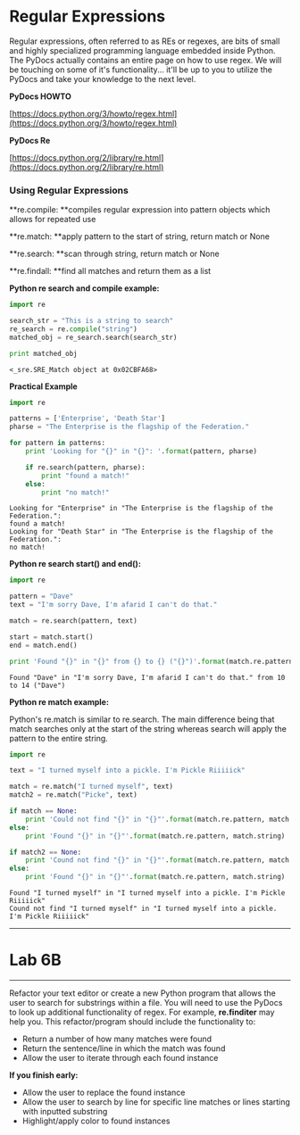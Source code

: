 # Regular Expressions

Regular expressions, often referred to as REs or regexes, are bits of small and highly specialized programming language embedded inside Python. The PyDocs actually contains an entire page on how to use regex. We will be touching on some of it's functionality... it'll be up to you to utilize the PyDocs and take your knowledge to the next level.

**PyDocs HOWTO**

[https://docs.python.org/3/howto/regex.html](https://docs.python.org/3/howto/regex.html)

**PyDocs Re**

[https://docs.python.org/2/library/re.html](https://docs.python.org/2/library/re.html)

### Using Regular Expressions

**re.compile: **compiles regular expression into pattern objects which allows for repeated use

**re.match: **apply pattern to the start of string, return match or None

**re.search: **scan through string, return match or None

**re.findall: **find all matches and return them as a list

**Python re search and compile example:**

```py
import re

search_str = "This is a string to search"
re_search = re.compile("string")
matched_obj = re_search.search(search_str)

print matched_obj
```

```
<_sre.SRE_Match object at 0x02CBFA68>
```

**Practical Example**

```py
import re

patterns = ['Enterprise', 'Death Star']
pharse = "The Enterprise is the flagship of the Federation."

for pattern in patterns:
    print 'Looking for "{}" in "{}": '.format(pattern, pharse)

    if re.search(pattern, pharse):
        print "found a match!"
    else:
        print "no match!"
```

```
Looking for "Enterprise" in "The Enterprise is the flagship of the Federation.":
found a match!
Looking for "Death Star" in "The Enterprise is the flagship of the Federation.":
no match!
```

**Python re search start\(\) and end\(\):**

```py
import re

pattern = "Dave"
text = "I'm sorry Dave, I'm afarid I can't do that."

match = re.search(pattern, text)

start = match.start()
end = match.end()

print 'Found "{}" in "{}" from {} to {} ("{}")'.format(match.re.pattern, match.string, start, end, text[start:end])
```

```
Found "Dave" in "I'm sorry Dave, I'm afarid I can't do that." from 10 to 14 ("Dave")
```

**Python re match example:**

Python's re.match is similar to re.search. The main difference being that match searches only at the start of the string whereas search will apply the pattern to the entire string.

```py
import re

text = "I turned myself into a pickle. I'm Pickle Riiiiick"

match = re.match("I turned myself", text)
match2 = re.match("Picke", text)

if match == None:
    print 'Could not find "{}" in "{}"'.format(match.re.pattern, match.string)
else:
    print 'Found "{}" in "{}"'.format(match.re.pattern, match.string)

if match2 == None:
    print 'Cound not find "{}" in "{}"'.format(match.re.pattern, match.string)
else:
    print 'Found "{}" in "{}"'.format(match.re.pattern, match.string)
```

```
Found "I turned myself" in "I turned myself into a pickle. I'm Pickle Riiiiick"
Cound not find "I turned myself" in "I turned myself into a pickle. I'm Pickle Riiiiick"
```

---

# Lab 6B

---

Refactor your text editor or create a new Python program that allows the user to search for substrings within a file. You will need to use the PyDocs to look up additional functionality of regex. For example, **re.finditer** may help you. This refactor/program should include the functionality to:

* Return a number of how many matches were found
* Return the sentence/line in which the match was found
* Allow the user to iterate through each found instance 

**If you finish early:**

* Allow the user to replace the found instance
* Allow the user to search by line for specific line matches or lines starting with inputted substring
* Highlight/apply color to found instances



